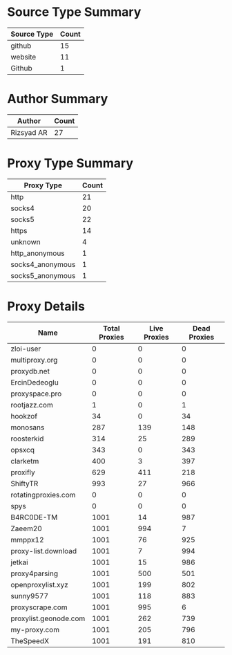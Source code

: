 # Source Type Summary

| Source Type | Count |
|-------------|-------|
| github | 15 |
| website | 11 |
| Github | 1 |


# Author Summary

| Author | Count |
|--------|-------|
| Rizsyad AR | 27 |


# Proxy Type Summary

| Proxy Type | Count |
|------------|-------|
| http | 21 |
| socks4 | 20 |
| socks5 | 22 |
| https | 14 |
| unknown | 4 |
| http_anonymous | 1 |
| socks4_anonymous | 1 |
| socks5_anonymous | 1 |


# Proxy Details

| Name | Total Proxies | Live Proxies | Dead Proxies |
|------|---------------|--------------|---------------|
| zloi-user | 0 | 0 | 0 |
| multiproxy.org | 0 | 0 | 0 |
| proxydb.net | 0 | 0 | 0 |
| ErcinDedeoglu | 0 | 0 | 0 |
| proxyspace.pro | 0 | 0 | 0 |
| rootjazz.com | 1 | 0 | 1 |
| hookzof | 34 | 0 | 34 |
| monosans | 287 | 139 | 148 |
| roosterkid | 314 | 25 | 289 |
| opsxcq | 343 | 0 | 343 |
| clarketm | 400 | 3 | 397 |
| proxifly | 629 | 411 | 218 |
| ShiftyTR | 993 | 27 | 966 |
| rotatingproxies.com | 0 | 0 | 0 |
| spys | 0 | 0 | 0 |
| B4RC0DE-TM | 1001 | 14 | 987 |
| Zaeem20 | 1001 | 994 | 7 |
| mmppx12 | 1001 | 76 | 925 |
| proxy-list.download | 1001 | 7 | 994 |
| jetkai | 1001 | 15 | 986 |
| proxy4parsing | 1001 | 500 | 501 |
| openproxylist.xyz | 1001 | 199 | 802 |
| sunny9577 | 1001 | 118 | 883 |
| proxyscrape.com | 1001 | 995 | 6 |
| proxylist.geonode.com | 1001 | 262 | 739 |
| my-proxy.com | 1001 | 205 | 796 |
| TheSpeedX | 1001 | 191 | 810 |
